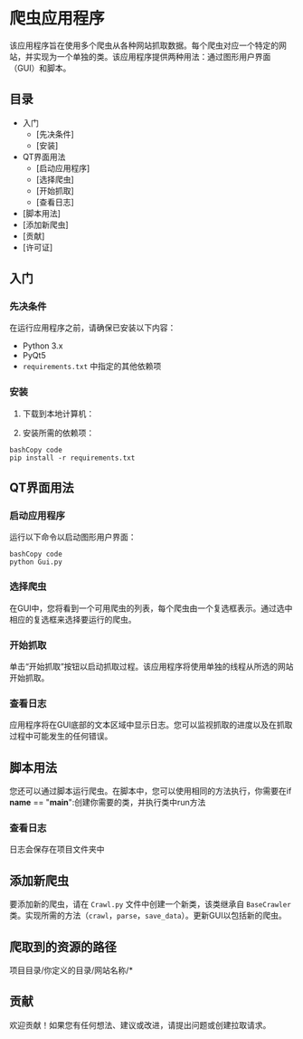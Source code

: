 # 爬虫应用程序

该应用程序旨在使用多个爬虫从各种网站抓取数据。每个爬虫对应一个特定的网站，并实现为一个单独的类。该应用程序提供两种用法：通过图形用户界面（GUI）和脚本。

## 目录

- 入门
  - [先决条件]
  - [安装]
- QT界面用法
  - [启动应用程序]
  - [选择爬虫]
  - [开始抓取]
  - [查看日志]
- [脚本用法]
- [添加新爬虫]
- [贡献]
- [许可证]

## 入门

### 先决条件

在运行应用程序之前，请确保已安装以下内容：

- Python 3.x
- PyQt5
- `requirements.txt` 中指定的其他依赖项

### 安装

1. 下载到本地计算机：

1. 安装所需的依赖项：

```
bashCopy code
pip install -r requirements.txt
```

## QT界面用法

### 启动应用程序

运行以下命令以启动图形用户界面：

```
bashCopy code
python Gui.py
```

### 选择爬虫

在GUI中，您将看到一个可用爬虫的列表，每个爬虫由一个复选框表示。通过选中相应的复选框来选择要运行的爬虫。

### 开始抓取

单击“开始抓取”按钮以启动抓取过程。该应用程序将使用单独的线程从所选的网站开始抓取。

### 查看日志

应用程序将在GUI底部的文本区域中显示日志。您可以监视抓取的进度以及在抓取过程中可能发生的任何错误。

## 脚本用法

您还可以通过脚本运行爬虫。在脚本中，您可以使用相同的方法执行，你需要在if __name__ == "__main__":创建你需要的类，并执行类中run方法

### 查看日志

日志会保存在项目文件夹中

## 添加新爬虫

要添加新的爬虫，请在 `Crawl.py` 文件中创建一个新类，该类继承自 `BaseCrawler` 类。实现所需的方法（`crawl`，`parse`，`save_data`）。更新GUI以包括新的爬虫。

## 爬取到的资源的路径

项目目录/你定义的目录/网站名称/*

## 贡献

欢迎贡献！如果您有任何想法、建议或改进，请提出问题或创建拉取请求。


